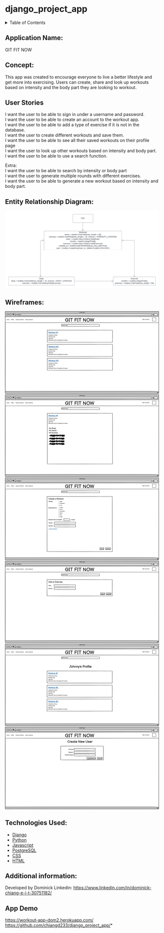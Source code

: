 # django_project_app

<!-- Table of Contents -->
<details>
    <summary>Table of Contents</summary>
    <ol>
        <li><a href = "#application-name">Application Name</a></li>
        <li><a href = "#concept">Concept</a></li>
        <li><a href = "#user-stories">User Stories</a></li>
        <li><a href = "#entity-relationship-diagram">Entity Relationship Diagram</a></li>
        <li><a href = "#wireframes">Wireframes</a></li>
        <li><a href = "#technologies-used">Technologies Used</a></li>
        <li><a href = "#additional-information">Additional Information</a></li>
        <li><a href = "#app-demo">App Demo</a></li>
    </ol>
</details>

## Application Name: 
GIT FIT NOW

## Concept:
This app was created to encourage everyone to live a better lifestyle and get more into exercising. Users can create, share and look up workouts based on intensity and the body part they are looking to workout. 

## User Stories
I want the user to be able to sign in under a username and password.<br>
I want the user to be able to create an account to the workout app. <br>
I want the user to be able to add a type of exercise if it is not in the database.<br>
I want the user to create different workouts and save them.<br>
I want the user to be able to see all their saved workouts on their profile page<br>
I want the user to look up other workouts based on intensity and body part.<br>
I want the user to be able to use a search function. <br>

Extra: <br>
I want the user to be able to search by intensity or body part <br>
I want the user to generate multiple rounds with different exercises. <br>
I want the user to be able to generate a new workout based on intensity and body part.

## Entity Relationship Diagram:
![ERD](./ReadMePhotos/ERD.png)

## Wireframes:
![Home Page](./ReadMePhotos/HomePage.png)
![Workout Page](./ReadMePhotos/WorkoutPage.png)
![Create/Edit Page](./ReadMePhotos/CreateWorkout.png)
![Add Exercise Page](./ReadMePhotos/AddExercise.png)
![Profile Page](./ReadMePhotos/ProfilePage.png)
![Sign in/up Page](./ReadMePhotos/Signin.png)

## Technologies Used:
* [Django](http://djangoproject.com)
* [Python](http://python.org)
* [Javascript](https://www.javascript.com/)
* [PostgreSQL](https://www.postgresql.org/)
* [CSS](https://en.wikipedia.org/wiki/CSS)
* [HTML](https://www.w3schools.com/html/)


## Additional information:
Developed by Dominick
Linkedin: https://www.linkedin.com/in/dominick-chiang-e-i-t-30751182/

## App Demo
https://workout-app-dom2.herokuapp.com/
https://github.com/chiangd233/django_project_app/*
